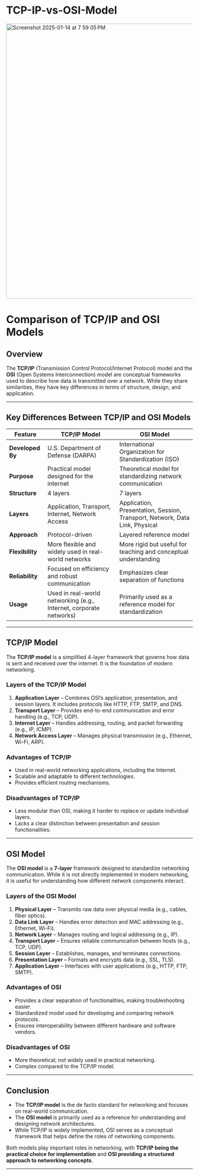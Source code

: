 # TCP-IP-vs-OSI-Model

<img width="743" alt="Screenshot 2025-01-14 at 7 59 05 PM" src="https://github.com/user-attachments/assets/efac76f1-5d08-4beb-9db7-5add9bd7fc3e" />


# **Comparison of TCP/IP and OSI Models**

## **Overview**
The **TCP/IP** (Transmission Control Protocol/Internet Protocol) model and the **OSI** (Open Systems Interconnection) model are conceptual frameworks used to describe how data is transmitted over a network. While they share similarities, they have key differences in terms of structure, design, and application.

---

## **Key Differences Between TCP/IP and OSI Models**

| Feature          | TCP/IP Model | OSI Model |
|-----------------|-------------|-----------|
| **Developed By** | U.S. Department of Defense (DARPA) | International Organization for Standardization (ISO) |
| **Purpose** | Practical model designed for the internet | Theoretical model for standardizing network communication |
| **Structure** | 4 layers | 7 layers |
| **Layers** | Application, Transport, Internet, Network Access | Application, Presentation, Session, Transport, Network, Data Link, Physical |
| **Approach** | Protocol-driven | Layered reference model |
| **Flexibility** | More flexible and widely used in real-world networks | More rigid but useful for teaching and conceptual understanding |
| **Reliability** | Focused on efficiency and robust communication | Emphasizes clear separation of functions |
| **Usage** | Used in real-world networking (e.g., Internet, corporate networks) | Primarily used as a reference model for standardization |

---

## **TCP/IP Model**

The **TCP/IP model** is a simplified 4-layer framework that governs how data is sent and received over the internet. It is the foundation of modern networking.

### **Layers of the TCP/IP Model**
1. **Application Layer** – Combines OSI’s application, presentation, and session layers. It includes protocols like HTTP, FTP, SMTP, and DNS.
2. **Transport Layer** – Provides end-to-end communication and error handling (e.g., TCP, UDP).
3. **Internet Layer** – Handles addressing, routing, and packet forwarding (e.g., IP, ICMP).
4. **Network Access Layer** – Manages physical transmission (e.g., Ethernet, Wi-Fi, ARP).

### **Advantages of TCP/IP**
- Used in real-world networking applications, including the Internet.
- Scalable and adaptable to different technologies.
- Provides efficient routing mechanisms.

### **Disadvantages of TCP/IP**
- Less modular than OSI, making it harder to replace or update individual layers.
- Lacks a clear distinction between presentation and session functionalities.

---

## **OSI Model**

The **OSI model** is a **7-layer** framework designed to standardize networking communication. While it is not directly implemented in modern networking, it is useful for understanding how different network components interact.

### **Layers of the OSI Model**
1. **Physical Layer** – Transmits raw data over physical media (e.g., cables, fiber optics).
2. **Data Link Layer** – Handles error detection and MAC addressing (e.g., Ethernet, Wi-Fi).
3. **Network Layer** – Manages routing and logical addressing (e.g., IP).
4. **Transport Layer** – Ensures reliable communication between hosts (e.g., TCP, UDP).
5. **Session Layer** – Establishes, manages, and terminates connections.
6. **Presentation Layer** – Formats and encrypts data (e.g., SSL, TLS).
7. **Application Layer** – Interfaces with user applications (e.g., HTTP, FTP, SMTP).

### **Advantages of OSI**
- Provides a clear separation of functionalities, making troubleshooting easier.
- Standardized model used for developing and comparing network protocols.
- Ensures interoperability between different hardware and software vendors.

### **Disadvantages of OSI**
- More theoretical; not widely used in practical networking.
- Complex compared to the TCP/IP model.

---

## **Conclusion**
- The **TCP/IP model** is the de facto standard for networking and focuses on real-world communication.
- The **OSI model** is primarily used as a reference for understanding and designing network architectures.
- While TCP/IP is widely implemented, OSI serves as a conceptual framework that helps define the roles of networking components.

Both models play important roles in networking, with **TCP/IP being the practical choice for implementation** and **OSI providing a structured approach to networking concepts**.

---

